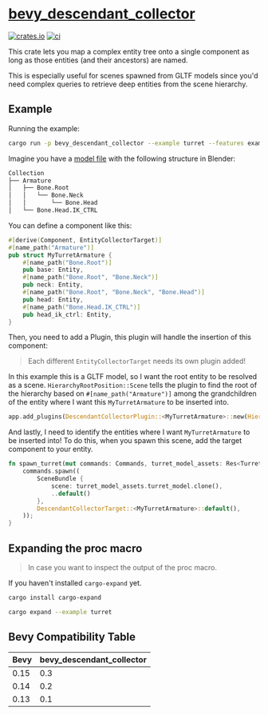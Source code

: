 # [bevy\_descendant\_collector](https://github.com/AlexAegis/bevy_descendant_collector)

[![crates.io](https://img.shields.io/crates/v/bevy_descendant_collector.svg)](https://crates.io/crates/bevy_descendant_collector)
[![ci](https://github.com/AlexAegis/bevy_descendant_collector/actions/workflows/ci.yml/badge.svg)](https://github.com/AlexAegis/bevy_descendant_collector/actions/workflows/ci.yml)

This crate lets you map a complex entity tree onto a single component as long
as those entities (and their ancestors) are named.

This is especially useful for scenes spawned from GLTF models since you'd need
complex queries to retrieve deep entities from the scene hierarchy.

## Example

Running the example:

```sh
cargo run -p bevy_descendant_collector --example turret --features example
```

Imagine you have a [model file](/crates/bevy_descendant_collector/assets/models/simple_turret.blend) with the
following structure in Blender:

```sh
Collection
├── Armature
│   ├── Bone.Root
│   │   └── Bone.Neck
│   │       └── Bone.Head
│   └── Bone.Head.IK_CTRL
```

You can define a component like this:

```rs
#[derive(Component, EntityCollectorTarget)]
#[name_path("Armature")]
pub struct MyTurretArmature {
	#[name_path("Bone.Root")]
	pub base: Entity,
	#[name_path("Bone.Root", "Bone.Neck")]
	pub neck: Entity,
	#[name_path("Bone.Root", "Bone.Neck", "Bone.Head")]
	pub head: Entity,
	#[name_path("Bone.Head.IK_CTRL")]
	pub head_ik_ctrl: Entity,
}
```

Then, you need to add a Plugin, this plugin will handle the insertion of this
component:

> Each different `EntityCollectorTarget` needs its own plugin added!

In this example this is a GLTF model, so I want the root entity to be resolved
as a scene. `HierarchyRootPosition::Scene` tells the plugin to find the root
of the hierarchy based on `#[name_path("Armature")]` among the grandchildren
of the entity where I want this `MyTurretArmature` to be inserted into.

```rs
app.add_plugins(DescendantCollectorPlugin::<MyTurretArmature>::new(HierarchyRootPosition::Scene));
```

And lastly, I need to identify the entities where I want `MyTurretArmature` to
be inserted into! To do this, when you spawn this scene, add the target
component to your entity.

```rs
fn spawn_turret(mut commands: Commands, turret_model_assets: Res<TurretModelAssets>) {
	commands.spawn((
		SceneBundle {
			scene: turret_model_assets.turret_model.clone(),
			..default()
		},
		DescendantCollectorTarget::<MyTurretArmature>::default(),
	));
}
```

## Expanding the proc macro

> In case you want to inspect the output of the proc macro.

If you haven't installed `cargo-expand` yet.

```sh
cargo install cargo-expand
```

```sh
cargo expand --example turret
```

## Bevy Compatibility Table

| Bevy | bevy\_descendant\_collector |
| ---- | ------------------------- |
| 0.15 | 0.3                       |
| 0.14 | 0.2                       |
| 0.13 | 0.1                       |
